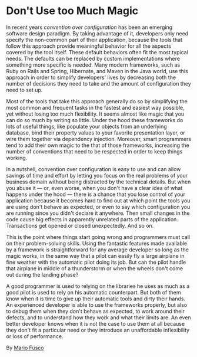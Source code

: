 # Don't Use too Much Magic

In recent years _convention over configuration_ has been an emerging software design paradigm. By taking advantage of it, developers only need specify the non-common part of their application, because the tools that follow this approach provide meaningful behavior for all the aspects covered by the tool itself. These default behaviors often fit the most typical needs. The defaults can be replaced by custom implementations where something more specific is needed. Many modern frameworks, such as Ruby on Rails and Spring, Hibernate, and Maven in the Java world, use this approach in order to simplify developers' lives by decreasing both the number of decisions they need to take and the amount of configuration they need to set up.

Most of the tools that take this approach generally do so by simplifying the most common and frequent tasks in the fastest and easiest way possible, yet without losing too much flexibility. It seems almost like magic that you can do so much by writing so little. Under the hood these frameworks do lots of useful things, like populate your objects from an underlying database, bind their property values to your favorite presentation layer, or wire them together via dependency injection. Moreover, smart programmers tend to add their own magic to the that of those frameworks, increasing the number of conventions that need to be respected in order to keep things working.

In a nutshell, convention over configuration is easy to use and can allow savings of time and effort by letting you focus on the real problems of your business domain without being distracted by the technical details. But when you abuse it — or, even worse, when you don't have a clear idea of what happens under the hood — there is a chance that you lose control of your application because it becomes hard to find out at which point the tools you are using don't behave as expected, or even to say which configuration you are running since you didn't declare it anywhere. Then small changes in the code cause big effects in apparently unrelated parts of the application. Transactions get opened or closed unexpectedly. And so on.

This is the point where things start going wrong and programmers must call on their problem-solving skills. Using the fantastic features made available by a framework is straightforward for any average developer so long as the magic works, in the same way that a pilot can easily fly a large airplane in fine weather with the automatic pilot doing its job. But can the pilot handle that airplane in middle of a thunderstorm or when the wheels don't come out during the landing phase?

A good programmer is used to relying on the libraries he uses as much as a good pilot is used to rely on his automatic counterpart. But both of them know when it is time to give up their automatic tools and dirty their hands. An experienced developer is able to use the frameworks properly, but also to debug them when they don't behave as expected, to work around their defects, and to understand how they work and what their limits are. An even better developer knows when it is not the case to use them at all because they don't fit a particular need or they introduce an unaffordable inflexibility or loss of performance.

By [Mario Fusco](http://programmer.97things.oreilly.com/wiki/index.php/Mario_Fusco)
